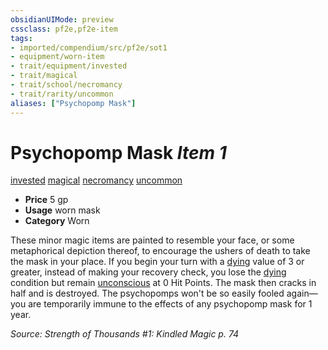 ```yaml
---
obsidianUIMode: preview
cssclass: pf2e,pf2e-item
tags:
- imported/compendium/src/pf2e/sot1
- equipment/worn-item
- trait/equipment/invested
- trait/magical
- trait/school/necromancy
- trait/rarity/uncommon
aliases: ["Psychopomp Mask"]
---
```

# Psychopomp Mask *Item 1*  
[invested](invested.md)  [magical](magical.md)  [necromancy](necromancy.md)  [uncommon](uncommon.md)  

- **Price** 5 gp
- **Usage** worn mask
- **Category** Worn

These minor magic items are painted to resemble your face, or some metaphorical depiction thereof, to encourage the ushers of death to take the mask in your place. If you begin your turn with a [dying](conditions.md#Dying) value of 3 or greater, instead of making your recovery check, you lose the [dying](conditions.md#Dying) condition but remain [unconscious](conditions.md#Unconscious) at 0 Hit Points. The mask then cracks in half and is destroyed. The psychopomps won't be so easily fooled again—you are temporarily immune to the effects of any psychopomp mask for 1 year.

*Source: Strength of Thousands #1: Kindled Magic p. 74*